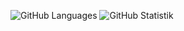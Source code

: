 ![GitHub Languages](https://github-readme-stats-one-ruddy-99.vercel.app/api/top-langs/?username=fae5de&exclude_repo=fae5de&show_icons=true&theme=dark)
![GitHub Statistik](https://github-readme-stats-one-ruddy-99.vercel.app/api?username=fae5de&show_icons=true&hide=issues,prs&theme=dark)
